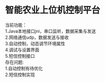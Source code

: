 # 智能农业上位机控制平台<br/>
当前功能：<br/>
1.Java本地接口jni，串口监听，数据采集与发送<br/>
2.网络通信udp，数据发送与接收<br/>
3.自动控制，动态调节环境属性<br/>
4.调试与设置界面<br/>
5.短信控制接口<br/>
存在问题:<br/>
1.自动控制有待优化<br/>
2.短信控制实现<br/>
